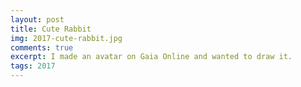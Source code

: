 ```yaml
---
layout: post
title: Cute Rabbit
img: 2017-cute-rabbit.jpg
comments: true
excerpt: I made an avatar on Gaia Online and wanted to draw it.
tags: 2017
---
```

